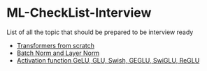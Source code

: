 # ML-CheckList-Interview
List of all the topic that should be prepared to be interview ready


* [Transformers from scratch](https://peterbloem.nl/blog/transformers)
* [Batch Norm and Layer Norm](https://www.pinecone.io/learn/batch-layer-normalization/)
* [Activation function GeLU, GLU, Swish, GEGLU, SwiGLU, ReGLU ](https://medium.com/@tariqanwarph/activation-function-and-glu-variants-for-transformer-models-a4fcbe85323f)
